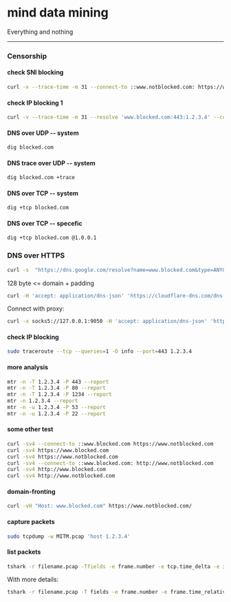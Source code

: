 # mind data mining
Everything and nothing


---------------------

### Censorship

#### check SNI blocking 
``` sh
curl -v --trace-time -m 31 --connect-to ::www.notblocked.com: https://www.blocked.com/
```
#### check IP blocking 1
``` sh
curl -v --trace-time -m 31 --resolve 'www.blocked.com:443:1.2.3.4' --connect-to ::www.blocked.com: https://www.notblocked.com/
```
#### DNS over UDP -- system
```sh
dig blocked.com
```
#### DNS trace over UDP -- system
```sh
dig blocked.com +trace
```
#### DNS over TCP -- system
```sh
dig +tcp blocked.com
```
#### DNS over TCP -- specefic 
```sh
dig +tcp blocked.com @1.0.0.1
```
### DNS over HTTPS
``` sh
curl -s  "https://dns.google.com/resolve?name=www.blocked.com&type=ANY&random_padding=cvbnmertyuiaskdkadaas128somerandompaddingminusdomainname128dskvbnmghjkluiobmghjkbnmghjkvbnmcvbnghjklsdfxcvqwertghjydKFs"
```
128 byte <= domain + padding

``` sh
curl -H 'accept: application/dns-json' 'https://cloudflare-dns.com/dns-query?name=www.blocked.com&type=A'"
```
Connect with proxy:
``` sh
curl -x socks5://127.0.0.1:9050 -H 'accept: application/dns-json' 'https://cloudflare-dns.com/dns-query?name=www.blocked.com&type=A'"
```
#### check IP blocking
``` sh
sudo traceroute --tcp --queries=1 -O info --port=443 1.2.3.4
```
#### more analysis
``` sh
mtr -n -T 1.2.3.4 -P 443 --report
mtr -n -T 1.2.3.4 -P 80 --report
mtr -n -T 1.2.3.4 -P 1234 --report
mtr -n 1.2.3.4 --report
mtr -n -u 1.2.3.4 -P 53 --report
mtr -n -u 1.2.3.4 -P 22 --report
```

#### some other test
``` sh
curl -sv4 --connect-to ::www.blocked.com https://www.notblocked.com
curl -sv4 https://www.blocked.com
curl -sv4 https://www.notblocked.com
curl -sv4 --connect-to ::www.blocked.com: http://www.notblocked.com
curl -sv4 http://www.blocked.com
curl -sv4 http://www.notblocked.com
```

#### domain-fronting
``` sh
curl -vH "Host: www.blocked.com" https://www.notblocked.com/
```

#### capture packets
``` sh
sudo tcpdump -w MITM.pcap 'host 1.2.3.4'
```

#### list packets
``` sh
tshark -r filename.pcap -Tfields -e frame.number -e tcp.time_delta -e ip.src -e ip.id -e ip.ttl -e tcp.window_size -e _ws.col.Info -Y 'ip.addr eq 1.2.3.4'
```
With more details:
```sh
tshark -r filename.pcap -T fields -e frame.number -e frame.time_relative -e tcp.time_delta -e tcp.analysis.initial_rtt -e ip.src -e frame.len -e tcp.dstport -e ip.id -e ip.ttl -e tcp.window_size -e tcp.stream -e _ws.col.Info -E header=y -Y 'ip.addr eq 1.2.3.4'
```
